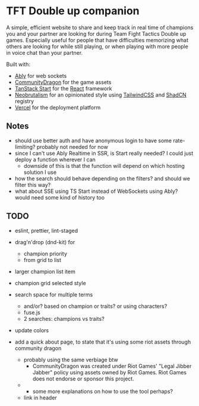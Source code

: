 # TFT Double up companion

A simple, efficient website to share and keep track in real time of champions you and your partner are looking for during Team Fight Tactics Double up games. Especially useful for people that have difficulties memorizing what others are looking for while still playing, or when playing with more people in voice chat than your partner.

Built with:

- [Ably](https://ably.com/) for web sockets
- [CommunityDragon](https://www.communitydragon.org/) for the game assets
- [TanStack Start](https://tanstack.com/start/latest) for the [React](https://react.dev/) framework
- [Neobrutalism](https://www.neobrutalism.dev/) for an opinionated style using [TailwindCSS](https://tailwindcss.com/) and [ShadCN](https://ui.shadcn.com/) registry
- [Vercel](https://vercel.com) for the deployment platform

## Notes

- should use better auth and have anonymous login to have some rate-limiting? probably not needed for now
- since I can't use Ably Realtime in SSR, is Start really needed? I could just deploy a function wherever I can
  - downside of this is that the function will depend on which hosting solution I use
- how the search should behave depending on the filters? and should we filter this way?
- what about SSE using TS Start instead of WebSockets using Ably? would need some kind of history too

## TODO

- eslint, prettier, lint-staged
- drag'n'drop (dnd-kit) for
  - champion priority
  - from grid to list
- larger champion list item
- champion grid selected style

- search space for multiple terms
  - and/or? based on champion or traits? or using characters?
  - fuse.js
  - 2 searches: champions vs traits?

- update colors

- add a quick about page, to state that it's using some riot assets through community dragon
  - probably using the same verbiage btw
    - CommunityDragon was created under Riot Games' "Legal Jibber Jabber" policy using assets owned by Riot Games. Riot Games does not endorse or sponsor this project.
  - + some more explanations on how to use the tool perhaps?
  - link in header

